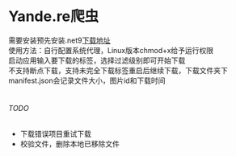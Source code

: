 ﻿# Yande.re爬虫

需要安装预先安装.net9[下载地址](https://dotnet.microsoft.com/zh-cn/download/dotnet/thank-you/runtime-desktop-9.0.7-windows-x64-installer)
<br>使用方法：自行配置系统代理，Linux版本chmod+x给予运行权限
<br>启动应用输入要下载的标签，选择过滤级别即可开始下载
<br>不支持断点下载，支持未完全下载标签重启后继续下载，下载文件夹下manifest.json会记录文件大小，图片id和下载时间

###### <br>TODO

* 下载错误项目重试下载
* 校验文件，删除本地已移除文件
